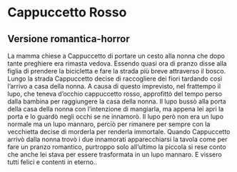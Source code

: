 
# Cappuccetto Rosso
## Versione romantica-horror

La mamma chiese a Cappuccetto di portare un cesto alla nonna che dopo tante preghiere era rimasta vedova. Essendo quasi ora di pranzo disse alla figlia di prendere la bicicletta e fare la strada più breve attraverso il bosco. Lungo la strada Cappuccetto decise di raccogliere dei fiori tardando così l’arrivo a casa della nonna. A causa di questo imprevisto, nel frattempo il lupo, che teneva d’occhio cappuccetto rosso, approfittò del tempo perso dalla bambina per raggiungere la casa della nonna.  Il lupo bussò alla porta della casa della nonna con l’intenzione di mangiarla, ma appena lei aprì la porta e lo guardò negli occhi se ne innamorò. Il lupo però non era un lupo normale ma un lupo mannaro, perciò per rimanere per sempre con la vecchietta decise di morderla per renderla immortale.
Quando Cappuccetto arrivò dalla nonna trovò i due innamorati apparecchiarsi la tavola come per fare un pranzo romantico, purtroppo solo all’ultimo la piccola si rese conto che anche lei stava per essere trasformata in un lupo mannaro.
E vissero tutti felici e contenti in eterno..
